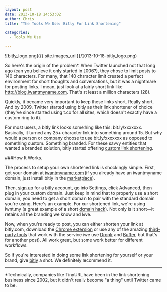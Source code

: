 ```yaml
---
layout: post
date: 2013-10-18 14:53:02
author: Chris
title: "The Tools We Use: Bitly For Link Shortening"

categories:
  - Tools We Use

---
```


![bitly_logo.png]({{ site.images_url }}/2013-10-18-bitly_logo.png)

<!-- excerpt -->

So here's the origin of the problem*. When Twitter launched not that long ago (can you believe it only started in 2006?), they chose to limit posts to 140 characters. For many, that 140 character limit created a perfect environment for short thoughts and conversations, but it was a nightmare for posting links. I mean, just look at a fairly short link like http://blog.iwantmyname.com. That's at least a million characters (28).

Quickly, it became very important to keep these links short. Really short. And by 2009, Twitter started using bitly as their link shortener of choice (they've since started using t.co for all sites, which doesn't exactly have a custom ring to it).

For most users, a bitly link looks something like this: bit.ly/xxxxxxx. Basically, it turned any 25+ character link into something around 15. But why would a person or company choose to use bit.ly/xxxxxxx as opposed to something custom. Something branded. For these savvy entities that wanted a branded solution, bitly started offering [custom link shortening](http://support.bitly.com/knowledgebase/articles/76740-what-s-a-custom-short-domain-and-why-do-i-want-on). 

<!-- /excerpt -->

###How It Works. 

The process to setup your own shortened link is shockingly simple. First, get your domain at [iwantmyname.com](https://iwantmyname.com/services/url-shortener/bit.ly-pro-custom-domain-short-url-forwarding-service) (if you already have an iwantmyname domain, just install bitly in the [marketplace](https://iwantmyname.com/services)). 

Then, [sign up](https://bitly.com/a/sign_up) for a bitly account, go into Settings, click Advanced, then plug in your custom domain. Just keep in mind that to properly use a short domain, you need to get a short domain to pair with the standard domain you're using. Here's an example. For our shortened link, we're using iwnt.my (a great example of a short [domain hack](http://blog.iwantmyname.com/2013/10/what-is-a-domain-hack-and-how-can-i-make-one.html)). Not only is it short—it retains all the branding we know and love. 

Now, when you're ready to post, you can either shorten your link at bitly.com, download the [Chrome extension](https://bitly.com/a/tools) or use any of the amazing [third-party tools](http://support.bitly.com/knowledgebase/articles/228830-how-do-i-connect-my-bitly-account-to-other-social-) that work with the service (we use [Droplr](http://droplr.com) and [Buffer](https://bufferapp.com/), but that's for another post). All work great, but some work better for different workflows.

So if you're interested in doing some link shortening for yourself or your brand, give [bitly](https://bitly.com/) a shot. We definitely recommend it. 

***
*Technically, companies like TinyURL have been in the link shortening business since 2002, but it didn't really become "a thing" until Twitter came to be.
